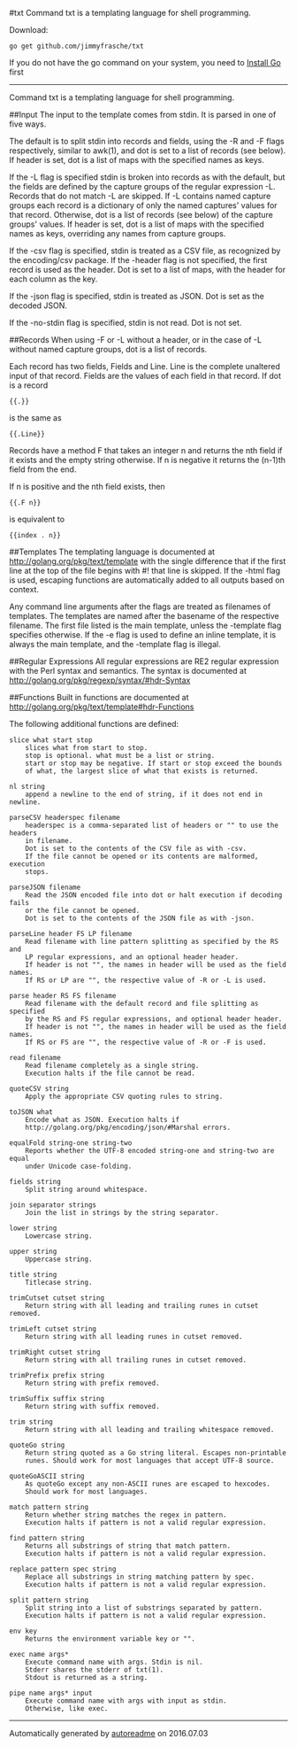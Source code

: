 #txt
Command txt is a templating language for shell programming.

Download:
```shell
go get github.com/jimmyfrasche/txt
```

If you do not have the go command on your system, you need to [Install Go](http://golang.org/doc/install) first

* * *
Command txt is a templating language for shell programming.

##Input
The input to the template comes from stdin.
It is parsed in one of five ways.

The default is to split stdin into records and fields, using the -R and -F
flags respectively, similar to awk(1), and dot is set to a list of records
(see below).
If header is set, dot is a list of maps with the specified names as keys.

If the -L flag is specified stdin is broken into records as with the default,
but the fields are defined by the capture groups of the regular expression
-L.
Records that do not match -L are skipped.
If -L contains named capture groups each record is a dictionary of only
the named captures' values for that record.
Otherwise, dot is a list of records (see below) of the capture groups' values.
If header is set, dot is a list of maps with the specified names as keys,
overriding any names from capture groups.

If the -csv flag is specified, stdin is treated as a CSV file, as recognized
by the encoding/csv package.
If the -header flag is not specified, the first record is used as the header.
Dot is set to a list of maps, with the header for each column as the key.

If the -json flag is specified, stdin is treated as JSON.
Dot is set as the decoded JSON.

If the -no-stdin flag is specified, stdin is not read.
Dot is not set.

##Records
When using -F or -L without a header, or in the case of -L without named
capture groups, dot is a list of records.

Each record has two fields, Fields and Line.
Line is the complete unaltered input of that record.
Fields are the values of each field in that record.
If dot is a record

```
{{.}}
```

is the same as

```
{{.Line}}
```

Records have a method F that takes an integer n and returns the nth field
if it exists and the empty string otherwise.
If n is negative it returns the (n-1)th field from the end.

If n is positive and the nth field exists, then

```
{{.F n}}
```

is equivalent to

```
{{index . n}}
```

##Templates
The templating language is documented at http://golang.org/pkg/text/template
with the single difference that if the first line at the top of the file
begins with #! that line is skipped.
If the -html flag is used, escaping functions are automatically added to all
outputs based on context.

Any command line arguments after the flags are treated as filenames
of templates.
The templates are named after the basename of the respective filename.
The first file listed is the main template, unless the -template flag
specifies otherwise.
If the -e flag is used to define an inline template, it is always the main
template, and the -template flag is illegal.

##Regular Expressions
All regular expressions are RE2 regular expression with the Perl syntax and
semantics.
The syntax is documented at
http://golang.org/pkg/regexp/syntax/#hdr-Syntax

##Functions
Built in functions are documented at
http://golang.org/pkg/text/template#hdr-Functions

The following additional functions are defined:

```
slice what start stop
	slices what from start to stop.
	stop is optional. what must be a list or string.
	start or stop may be negative. If start or stop exceed the bounds
	of what, the largest slice of what that exists is returned.

nl string
	append a newline to the end of string, if it does not end in newline.

parseCSV headerspec filename
	headerspec is a comma-separated list of headers or "" to use the headers
	in filename.
	Dot is set to the contents of the CSV file as with -csv.
	If the file cannot be opened or its contents are malformed, execution
	stops.

parseJSON filename
	Read the JSON encoded file into dot or halt execution if decoding fails
	or the file cannot be opened.
	Dot is set to the contents of the JSON file as with -json.

parseLine header FS LP filename
	Read filename with line pattern splitting as specified by the RS and
	LP regular expressions, and an optional header header.
	If header is not "", the names in header will be used as the field names.
	If RS or LP are "", the respective value of -R or -L is used.

parse header RS FS filename
	Read filename with the default record and file splitting as specified
	by the RS and FS regular expressions, and optional header header.
	If header is not "", the names in header will be used as the field names.
	If RS or FS are "", the respective value of -R or -F is used.

read filename
	Read filename completely as a single string.
	Execution halts if the file cannot be read.

quoteCSV string
	Apply the appropriate CSV quoting rules to string.

toJSON what
	Encode what as JSON. Execution halts if
	http://golang.org/pkg/encoding/json/#Marshal errors.

equalFold string-one string-two
	Reports whether the UTF-8 encoded string-one and string-two are equal
	under Unicode case-folding.

fields string
	Split string around whitespace.

join separator strings
	Join the list in strings by the string separator.

lower string
	Lowercase string.

upper string
	Uppercase string.

title string
	Titlecase string.

trimCutset cutset string
	Return string with all leading and trailing runes in cutset removed.

trimLeft cutset string
	Return string with all leading runes in cutset removed.

trimRight cutset string
	Return string with all trailing runes in cutset removed.

trimPrefix prefix string
	Return string with prefix removed.

trimSuffix suffix string
	Return string with suffix removed.

trim string
	Return string with all leading and trailing whitespace removed.

quoteGo string
	Return string quoted as a Go string literal. Escapes non-printable
	runes. Should work for most languages that accept UTF-8 source.

quoteGoASCII string
	As quoteGo except any non-ASCII runes are escaped to hexcodes.
	Should work for most languages.

match pattern string
	Return whether string matches the regex in pattern.
	Execution halts if pattern is not a valid regular expression.

find pattern string
	Returns all substrings of string that match pattern.
	Execution halts if pattern is not a valid regular expression.

replace pattern spec string
	Replace all substrings in string matching pattern by spec.
	Execution halts if pattern is not a valid regular expression.

split pattern string
	Split string into a list of substrings separated by pattern.
	Execution halts if pattern is not a valid regular expression.

env key
	Returns the environment variable key or "".

exec name args*
	Execute command name with args. Stdin is nil.
	Stderr shares the stderr of txt(1).
	Stdout is returned as a string.

pipe name args* input
	Execute command name with args with input as stdin.
	Otherwise, like exec.
```



* * *
Automatically generated by [autoreadme](https://github.com/jimmyfrasche/autoreadme) on 2016.07.03
